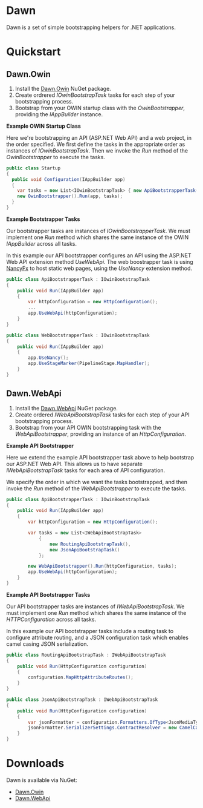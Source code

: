 # Dawn
Dawn is a set of simple bootstrapping helpers for .NET applications.

# Quickstart

## Dawn.Owin

1. Install the [Dawn.Owin](https://www.nuget.org/packages/Dawn.Owin/) NuGet package.
2. Create ordrered *IOwinBootstrapTask* tasks for each step of your bootstrapping process.
3. Bootstrap from your OWIN startup class with the *OwinBootstrapper*, providing the *IAppBuilder* instance.

**Example OWIN Startup Class**

Here we're bootstrapping an API (ASP.NET Web API) and a web project, in the order specified. We first define the tasks in the appropriate order as instances of *IOwinBootstrapTask*. Then we invoke the *Run* method of the *OwinBootstrapper* to execute the tasks.

```csharp
public class Startup
{
  public void Configuration(IAppBuilder app)
  {
    var tasks = new List<IOwinBootstrapTask> { new ApiBootstrapperTask(), new WebBootstrapperTask() };
    new OwinBootstrapper().Run(app, tasks);
  }
}
```

**Example Bootstrapper Tasks**

Our bootstrapper tasks are instances of *IOwinBootstrapperTask*. We must implement one *Run* method which shares the same instance of the OWIN *IAppBuilder* across all tasks.

In this example our API bootstrapper configures an API using the ASP.NET Web API extension method *UseWebApi*. The web boostrapper task is using [NancyFx](http://nancyfx.org/) to host static web pages, using the *UseNancy* extension method.

```csharp
public class ApiBootstrapperTask : IOwinBootstrapTask
{        
    public void Run(IAppBuilder app)
    {            
        var httpConfiguration = new HttpConfiguration();
        ...
        app.UseWebApi(httpConfiguration);
    }
}

public class WebBootstrapperTask : IOwinBootstrapTask
{
    public void Run(IAppBuilder app)
    {
        app.UseNancy();
        app.UseStageMarker(PipelineStage.MapHandler);
    }
}
```

## Dawn.WebApi

1. Install the [Dawn.WebApi](https://www.nuget.org/packages/Dawn.WebApi/) NuGet package.
2. Create ordered *IWebApiBootstrapTask* tasks for each step of your API bootstrapping process.
3. Bootstrap from your API OWIN bootstrapping task with the *WebApiBootstrapper*, providing an instance of an *HttpConfiguration*.

**Example API Bootstrapper**

Here we extend the example API bootstrapper task above to help bootstrap our ASP.NET Web API. This allows us to have separate *IWebApiBootstrapTask* tasks for each area of API configuration.

We specify the order in which we want the tasks bootstrapped, and then invoke the *Run* method of the *WebApiBootstrapper* to execute the tasks.

```csharp
public class ApiBootstrapperTask : IOwinBootstrapTask
{        
    public void Run(IAppBuilder app)
    {            
        var httpConfiguration = new HttpConfiguration();

        var tasks = new List<IWebApiBootstrapTask>
            {
                new RoutingApiBootstrapTask(),
                new JsonApiBootstrapTask()
            };

        new WebApiBootstrapper().Run(httpConfiguration, tasks);
        app.UseWebApi(httpConfiguration);
    }
}
```

**Example API Bootstrapper Tasks**

Our API bootstrapper tasks are instances of *IWebApiBootstrapTask*. We must implement one *Run* method which shares the same instance of the *HTTPConfiguration* across all tasks.

In this example our API bootstrapper tasks include a routing task to configure attribute routing, and a JSON configuration task which enables camel casing JSON serialization.

```csharp
public class RoutingApiBootstrapTask : IWebApiBootstrapTask
{
    public void Run(HttpConfiguration configuration)
    {
        configuration.MapHttpAttributeRoutes();
    }
}

public class JsonApiBootstrapTask : IWebApiBootstrapTask
{
    public void Run(HttpConfiguration configuration)
    {
        var jsonFormatter = configuration.Formatters.OfType<JsonMediaTypeFormatter>().First();
        jsonFormatter.SerializerSettings.ContractResolver = new CamelCasePropertyNamesContractResolver();
    }
}
```

# Downloads
Dawn is available via NuGet:

* [Dawn.Owin](https://www.nuget.org/packages/Dawn.Owin/)
* [Dawn.WebApi](https://www.nuget.org/packages/Dawn.WebApi/)
